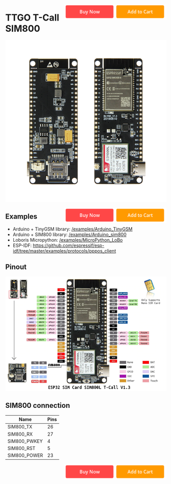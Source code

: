 [<img align="right" height="48" src="/datasheet/buy.png">](https://www.aliexpress.com/item/33045221960.html)
# TTGO T-Call SIM800

![board](/datasheet/board.jpg)

[<img align="right" height="48" src="/datasheet/buy.png">](https://www.aliexpress.com/item/33045221960.html)
## Examples

- Arduino + TinyGSM library: [/examples/Arduino_TinyGSM](/examples/Arduino_TinyGSM)
- Arduino + SIM800 library: [/examples/Arduino_sim800](/examples/Arduino_sim800)
- Loboris Micropython: [/examples/MicroPython_LoBo](/examples/MicroPython_LoBo)
- ESP-IDF: https://github.com/espressif/esp-idf/tree/master/examples/protocols/pppos_client

## Pinout
![pinout](/datasheet/pinout.jpg)

## SIM800 connection
| Name         | Pins |
| ------------ | ---- |
| SIM800_TX    | 26   |
| SIM800_RX    | 27   |
| SIM800_PWKEY | 4    |
| SIM800_RST   | 5    |
| SIM800_POWER | 23   |

[<img align="right" height="48" src="/datasheet/buy.png">](https://www.aliexpress.com/item/33045221960.html)
